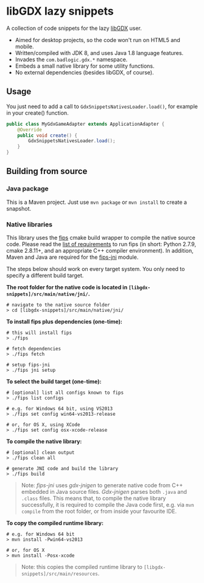 # libGDX lazy snippets

A collection of code snippets for the lazy [libGDX](https://github.com/libgdx/libgdx) user.

- Aimed for desktop projects, so the code won't run on HTML5 and mobile.
- Written/compiled with JDK 8, and uses Java 1.8 language features.
- Invades the ```com.badlogic.gdx.*``` namespace.
- Embeds a small native library for some utility functions.
- No external dependencies (besides libGDX, of course).

## Usage

You just need to add a call to ```GdxSnippetsNativesLoader.load()```, for example in your create() function.

```java
public class MyGdxGameAdapter extends ApplicationAdapter {
    @Override
    public void create() {
        GdxSnippetsNativesLoader.load();
    }
}
```

## Building from source

### Java package

This is a Maven project. Just use ```mvn package``` or ```mvn install``` to create a snapshot.

### Native libraries

This library uses the [fips](http://floooh.github.io/fips/) cmake build wrapper to compile the native source code. Please read the [list of requirements](http://floooh.github.io/fips/getstarted.html) to run fips (in short: Python 2.7.9, cmake 2.8.11+, and an appropriate C++ compiler environment). In addition, Maven and Java are required for the [fips-jni](https://github.com/code-disaster/fips-jni) module.

The steps below should work on every target system. You only need to specify a different build target.

**The root folder for the native code is located in ```[libgdx-snippets]/src/main/native/jni/```.**

```shell
# navigate to the native source folder
> cd [libgdx-snippets]/src/main/native/jni/
```

**To install fips plus dependencies (one-time):**

```shell
# this will install fips
> ./fips

# fetch dependencies
> ./fips fetch

# setup fips-jni
> ./fips jni setup
```

**To select the build target (one-time):**

```shell
# [optional] list all configs known to fips
> ./fips list configs

# e.g. for Windows 64 bit, using VS2013
> ./fips set config win64-vs2013-release

# or, for OS X, using XCode
> ./fips set config osx-xcode-release
```

**To compile the native library:**

```shell
# [optional] clean output
> ./fips clean all

# generate JNI code and build the library
> ./fips build
```

> Note: *fips-jni* uses *gdx-jnigen* to generate native code from C++ embedded in Java source files. *Gdx-jnigen* parses both ```.java``` and ```.class``` files. This means that, to compile the native library successfully, it is required to compile the Java code first, e.g. via ```mvn compile``` from the root folder, or from inside your favourite IDE.

**To copy the compiled runtime library:**

```shell
# e.g. for Windows 64 bit
> mvn install -Pwin64-vs2013

# or, for OS X
> mvn install -Posx-xcode
```

> Note: this copies the compiled runtime library to ```[libgdx-snippets]/src/main/resources```.